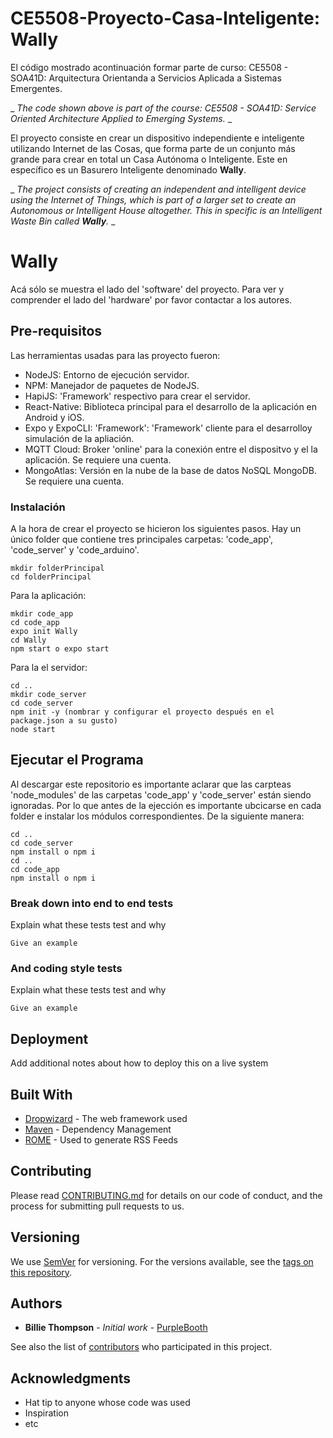 # CE5508-Proyecto-Casa-Inteligente: Wally

El código mostrado acontinuación formar parte de curso: CE5508 - SOA41D: Arquitectura Orientanda a Servicios Aplicada a Sistemas Emergentes.

\_ _The code shown above is part of the course: CE5508 - SOA41D: Service Oriented Architecture Applied to Emerging Systems._ \_

El proyecto consiste en crear un dispositivo independiente e inteligente utilizando Internet de las Cosas, que forma parte de un conjunto más grande para crear en total un Casa Autónoma o Inteligente. Este en específico es un Basurero Inteligente denominado **Wally**.

\_ _The project consists of creating an independent and intelligent device using the Internet of Things, which is part of a larger set to create an Autonomous or Intelligent House altogether. This in specific is an Intelligent Waste Bin called **Wally**._ \_

# Wally

Acá sólo se muestra el lado del 'software' del proyecto. Para ver y comprender el lado del 'hardware' por favor contactar a los autores.

## Pre-requisitos

Las herramientas usadas para las proyecto fueron:

- NodeJS: Entorno de ejecución servidor.
- NPM: Manejador de paquetes de NodeJS.
- HapiJS: 'Framework' respectivo para crear el servidor.
- React-Native: Biblioteca principal para el desarrollo de la aplicación en Android y iOS.
- Expo y ExpoCLI: 'Framework': 'Framework' cliente para el desarrolloy simulación de la apliación.
- MQTT Cloud: Broker 'online' para la conexión entre el dispositvo y el la aplicación. Se requiere una cuenta.
- MongoAtlas: Versión en la nube de la base de datos NoSQL MongoDB. Se requiere una cuenta.

### Instalación

A la hora de crear el proyecto se hicieron los siguientes pasos. Hay un único folder que contiene tres principales carpetas: 'code_app', 'code_server' y 'code_arduino'.

```
mkdir folderPrincipal
cd folderPrincipal

```

Para la aplicación:

```
mkdir code_app
cd code_app
expo init Wally
cd Wally
npm start o expo start
```

Para la el servidor:

```
cd ..
mkdir code_server
cd code_server
npm init -y (nombrar y configurar el proyecto después en el package.json a su gusto)
node start
```

## Ejecutar el Programa

Al descargar este repositorio es importante aclarar que las carpteas 'node_modules' de las carpetas 'code_app' y 'code_server' están siendo ignoradas. Por lo que antes de la ejección es importante ubcicarse en cada folder e instalar los módulos correspondientes. De la siguiente manera:

```
cd ..
cd code_server
npm install o npm i
cd ..
cd code_app
npm install o npm i
```

### Break down into end to end tests

Explain what these tests test and why

```
Give an example
```

### And coding style tests

Explain what these tests test and why

```
Give an example
```

## Deployment

Add additional notes about how to deploy this on a live system

## Built With

- [Dropwizard](http://www.dropwizard.io/1.0.2/docs/) - The web framework used
- [Maven](https://maven.apache.org/) - Dependency Management
- [ROME](https://rometools.github.io/rome/) - Used to generate RSS Feeds

## Contributing

Please read [CONTRIBUTING.md](https://gist.github.com/PurpleBooth/b24679402957c63ec426) for details on our code of conduct, and the process for submitting pull requests to us.

## Versioning

We use [SemVer](http://semver.org/) for versioning. For the versions available, see the [tags on this repository](https://github.com/your/project/tags).

## Authors

- **Billie Thompson** - _Initial work_ - [PurpleBooth](https://github.com/PurpleBooth)

See also the list of [contributors](https://github.com/your/project/contributors) who participated in this project.

## Acknowledgments

- Hat tip to anyone whose code was used
- Inspiration
- etc
